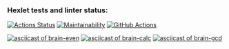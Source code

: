 ### Hexlet tests and linter status:
[![Actions Status](https://github.com/nteir/python-project-lvl1/workflows/hexlet-check/badge.svg)](https://github.com/nteir/python-project-lvl1/actions)
[![Maintainability](https://api.codeclimate.com/v1/badges/a99a88d28ad37a79dbf6/maintainability)](https://codeclimate.com/github/codeclimate/codeclimate/maintainability)
[![GitHub Actions](https://github.com/nteir/python-project-lvl1/actions/workflows/github-actions.yml/badge.svg)](https://github.com/nteir/python-project-lvl1/actions/workflows/github-actions.yml)

[![asciicast of brain-even](https://asciinema.org/a/A6l91CJLFbgZNCRqKbhvOhawT.svg)](https://asciinema.org/a/A6l91CJLFbgZNCRqKbhvOhawT)
[![asciicast of brain-calc](https://asciinema.org/a/RIZZJqK0PCHSrcDWtVYWdMSq3.svg)](https://asciinema.org/a/RIZZJqK0PCHSrcDWtVYWdMSq3)
[![asciicast of brain-gcd](https://asciinema.org/a/0ZkkbXsil893wU7KbMy0dBsb3.svg)](https://asciinema.org/a/0ZkkbXsil893wU7KbMy0dBsb3)